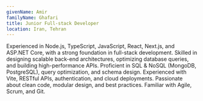 ```yaml
---
givenName: Amir
familyName: Ghafari
title: Junior Full-stack Developer
location: Iran, Tehran
---
```


Experienced in Node.js, TypeScript, JavaScript, React, Next.js, and ASP.NET Core, with a strong
foundation in full-stack development. Skilled in designing scalable back-end architectures,
optimizing database queries, and building high-performance APIs. Proficient in SQL & NoSQL
(MongoDB, PostgreSQL), query optimization, and schema design. Experienced with Vite,
RESTful APIs, authentication, and cloud deployments. Passionate about clean code, modular
design, and best practices. Familiar with Agile, Scrum, and Git.
